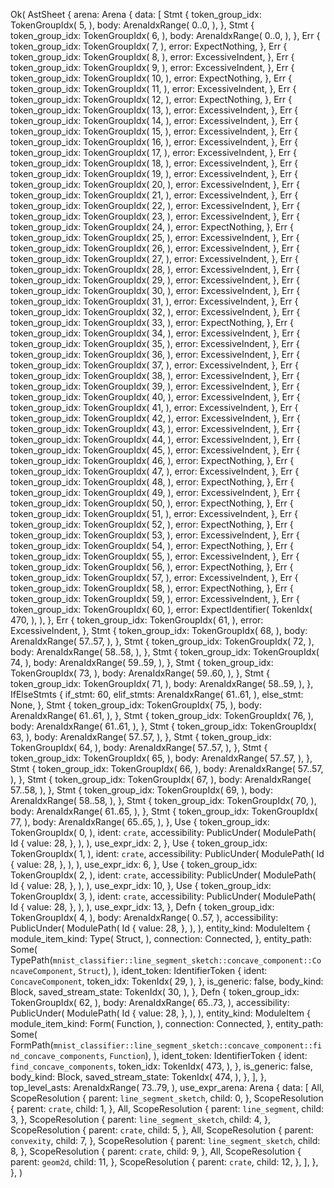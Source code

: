 Ok(
    AstSheet {
        arena: Arena {
            data: [
                Stmt {
                    token_group_idx: TokenGroupIdx(
                        5,
                    ),
                    body: ArenaIdxRange(
                        0..0,
                    ),
                },
                Stmt {
                    token_group_idx: TokenGroupIdx(
                        6,
                    ),
                    body: ArenaIdxRange(
                        0..0,
                    ),
                },
                Err {
                    token_group_idx: TokenGroupIdx(
                        7,
                    ),
                    error: ExpectNothing,
                },
                Err {
                    token_group_idx: TokenGroupIdx(
                        8,
                    ),
                    error: ExcessiveIndent,
                },
                Err {
                    token_group_idx: TokenGroupIdx(
                        9,
                    ),
                    error: ExcessiveIndent,
                },
                Err {
                    token_group_idx: TokenGroupIdx(
                        10,
                    ),
                    error: ExpectNothing,
                },
                Err {
                    token_group_idx: TokenGroupIdx(
                        11,
                    ),
                    error: ExcessiveIndent,
                },
                Err {
                    token_group_idx: TokenGroupIdx(
                        12,
                    ),
                    error: ExpectNothing,
                },
                Err {
                    token_group_idx: TokenGroupIdx(
                        13,
                    ),
                    error: ExcessiveIndent,
                },
                Err {
                    token_group_idx: TokenGroupIdx(
                        14,
                    ),
                    error: ExcessiveIndent,
                },
                Err {
                    token_group_idx: TokenGroupIdx(
                        15,
                    ),
                    error: ExcessiveIndent,
                },
                Err {
                    token_group_idx: TokenGroupIdx(
                        16,
                    ),
                    error: ExcessiveIndent,
                },
                Err {
                    token_group_idx: TokenGroupIdx(
                        17,
                    ),
                    error: ExcessiveIndent,
                },
                Err {
                    token_group_idx: TokenGroupIdx(
                        18,
                    ),
                    error: ExcessiveIndent,
                },
                Err {
                    token_group_idx: TokenGroupIdx(
                        19,
                    ),
                    error: ExcessiveIndent,
                },
                Err {
                    token_group_idx: TokenGroupIdx(
                        20,
                    ),
                    error: ExcessiveIndent,
                },
                Err {
                    token_group_idx: TokenGroupIdx(
                        21,
                    ),
                    error: ExcessiveIndent,
                },
                Err {
                    token_group_idx: TokenGroupIdx(
                        22,
                    ),
                    error: ExcessiveIndent,
                },
                Err {
                    token_group_idx: TokenGroupIdx(
                        23,
                    ),
                    error: ExcessiveIndent,
                },
                Err {
                    token_group_idx: TokenGroupIdx(
                        24,
                    ),
                    error: ExpectNothing,
                },
                Err {
                    token_group_idx: TokenGroupIdx(
                        25,
                    ),
                    error: ExcessiveIndent,
                },
                Err {
                    token_group_idx: TokenGroupIdx(
                        26,
                    ),
                    error: ExcessiveIndent,
                },
                Err {
                    token_group_idx: TokenGroupIdx(
                        27,
                    ),
                    error: ExcessiveIndent,
                },
                Err {
                    token_group_idx: TokenGroupIdx(
                        28,
                    ),
                    error: ExcessiveIndent,
                },
                Err {
                    token_group_idx: TokenGroupIdx(
                        29,
                    ),
                    error: ExcessiveIndent,
                },
                Err {
                    token_group_idx: TokenGroupIdx(
                        30,
                    ),
                    error: ExcessiveIndent,
                },
                Err {
                    token_group_idx: TokenGroupIdx(
                        31,
                    ),
                    error: ExcessiveIndent,
                },
                Err {
                    token_group_idx: TokenGroupIdx(
                        32,
                    ),
                    error: ExcessiveIndent,
                },
                Err {
                    token_group_idx: TokenGroupIdx(
                        33,
                    ),
                    error: ExpectNothing,
                },
                Err {
                    token_group_idx: TokenGroupIdx(
                        34,
                    ),
                    error: ExcessiveIndent,
                },
                Err {
                    token_group_idx: TokenGroupIdx(
                        35,
                    ),
                    error: ExcessiveIndent,
                },
                Err {
                    token_group_idx: TokenGroupIdx(
                        36,
                    ),
                    error: ExcessiveIndent,
                },
                Err {
                    token_group_idx: TokenGroupIdx(
                        37,
                    ),
                    error: ExcessiveIndent,
                },
                Err {
                    token_group_idx: TokenGroupIdx(
                        38,
                    ),
                    error: ExcessiveIndent,
                },
                Err {
                    token_group_idx: TokenGroupIdx(
                        39,
                    ),
                    error: ExcessiveIndent,
                },
                Err {
                    token_group_idx: TokenGroupIdx(
                        40,
                    ),
                    error: ExcessiveIndent,
                },
                Err {
                    token_group_idx: TokenGroupIdx(
                        41,
                    ),
                    error: ExcessiveIndent,
                },
                Err {
                    token_group_idx: TokenGroupIdx(
                        42,
                    ),
                    error: ExcessiveIndent,
                },
                Err {
                    token_group_idx: TokenGroupIdx(
                        43,
                    ),
                    error: ExcessiveIndent,
                },
                Err {
                    token_group_idx: TokenGroupIdx(
                        44,
                    ),
                    error: ExcessiveIndent,
                },
                Err {
                    token_group_idx: TokenGroupIdx(
                        45,
                    ),
                    error: ExcessiveIndent,
                },
                Err {
                    token_group_idx: TokenGroupIdx(
                        46,
                    ),
                    error: ExpectNothing,
                },
                Err {
                    token_group_idx: TokenGroupIdx(
                        47,
                    ),
                    error: ExcessiveIndent,
                },
                Err {
                    token_group_idx: TokenGroupIdx(
                        48,
                    ),
                    error: ExpectNothing,
                },
                Err {
                    token_group_idx: TokenGroupIdx(
                        49,
                    ),
                    error: ExcessiveIndent,
                },
                Err {
                    token_group_idx: TokenGroupIdx(
                        50,
                    ),
                    error: ExpectNothing,
                },
                Err {
                    token_group_idx: TokenGroupIdx(
                        51,
                    ),
                    error: ExcessiveIndent,
                },
                Err {
                    token_group_idx: TokenGroupIdx(
                        52,
                    ),
                    error: ExpectNothing,
                },
                Err {
                    token_group_idx: TokenGroupIdx(
                        53,
                    ),
                    error: ExcessiveIndent,
                },
                Err {
                    token_group_idx: TokenGroupIdx(
                        54,
                    ),
                    error: ExpectNothing,
                },
                Err {
                    token_group_idx: TokenGroupIdx(
                        55,
                    ),
                    error: ExcessiveIndent,
                },
                Err {
                    token_group_idx: TokenGroupIdx(
                        56,
                    ),
                    error: ExpectNothing,
                },
                Err {
                    token_group_idx: TokenGroupIdx(
                        57,
                    ),
                    error: ExcessiveIndent,
                },
                Err {
                    token_group_idx: TokenGroupIdx(
                        58,
                    ),
                    error: ExpectNothing,
                },
                Err {
                    token_group_idx: TokenGroupIdx(
                        59,
                    ),
                    error: ExcessiveIndent,
                },
                Err {
                    token_group_idx: TokenGroupIdx(
                        60,
                    ),
                    error: ExpectIdentifier(
                        TokenIdx(
                            470,
                        ),
                    ),
                },
                Err {
                    token_group_idx: TokenGroupIdx(
                        61,
                    ),
                    error: ExcessiveIndent,
                },
                Stmt {
                    token_group_idx: TokenGroupIdx(
                        68,
                    ),
                    body: ArenaIdxRange(
                        57..57,
                    ),
                },
                Stmt {
                    token_group_idx: TokenGroupIdx(
                        72,
                    ),
                    body: ArenaIdxRange(
                        58..58,
                    ),
                },
                Stmt {
                    token_group_idx: TokenGroupIdx(
                        74,
                    ),
                    body: ArenaIdxRange(
                        59..59,
                    ),
                },
                Stmt {
                    token_group_idx: TokenGroupIdx(
                        73,
                    ),
                    body: ArenaIdxRange(
                        59..60,
                    ),
                },
                Stmt {
                    token_group_idx: TokenGroupIdx(
                        71,
                    ),
                    body: ArenaIdxRange(
                        58..59,
                    ),
                },
                IfElseStmts {
                    if_stmt: 60,
                    elif_stmts: ArenaIdxRange(
                        61..61,
                    ),
                    else_stmt: None,
                },
                Stmt {
                    token_group_idx: TokenGroupIdx(
                        75,
                    ),
                    body: ArenaIdxRange(
                        61..61,
                    ),
                },
                Stmt {
                    token_group_idx: TokenGroupIdx(
                        76,
                    ),
                    body: ArenaIdxRange(
                        61..61,
                    ),
                },
                Stmt {
                    token_group_idx: TokenGroupIdx(
                        63,
                    ),
                    body: ArenaIdxRange(
                        57..57,
                    ),
                },
                Stmt {
                    token_group_idx: TokenGroupIdx(
                        64,
                    ),
                    body: ArenaIdxRange(
                        57..57,
                    ),
                },
                Stmt {
                    token_group_idx: TokenGroupIdx(
                        65,
                    ),
                    body: ArenaIdxRange(
                        57..57,
                    ),
                },
                Stmt {
                    token_group_idx: TokenGroupIdx(
                        66,
                    ),
                    body: ArenaIdxRange(
                        57..57,
                    ),
                },
                Stmt {
                    token_group_idx: TokenGroupIdx(
                        67,
                    ),
                    body: ArenaIdxRange(
                        57..58,
                    ),
                },
                Stmt {
                    token_group_idx: TokenGroupIdx(
                        69,
                    ),
                    body: ArenaIdxRange(
                        58..58,
                    ),
                },
                Stmt {
                    token_group_idx: TokenGroupIdx(
                        70,
                    ),
                    body: ArenaIdxRange(
                        61..65,
                    ),
                },
                Stmt {
                    token_group_idx: TokenGroupIdx(
                        77,
                    ),
                    body: ArenaIdxRange(
                        65..65,
                    ),
                },
                Use {
                    token_group_idx: TokenGroupIdx(
                        0,
                    ),
                    ident: `crate`,
                    accessibility: PublicUnder(
                        ModulePath(
                            Id {
                                value: 28,
                            },
                        ),
                    ),
                    use_expr_idx: 2,
                },
                Use {
                    token_group_idx: TokenGroupIdx(
                        1,
                    ),
                    ident: `crate`,
                    accessibility: PublicUnder(
                        ModulePath(
                            Id {
                                value: 28,
                            },
                        ),
                    ),
                    use_expr_idx: 6,
                },
                Use {
                    token_group_idx: TokenGroupIdx(
                        2,
                    ),
                    ident: `crate`,
                    accessibility: PublicUnder(
                        ModulePath(
                            Id {
                                value: 28,
                            },
                        ),
                    ),
                    use_expr_idx: 10,
                },
                Use {
                    token_group_idx: TokenGroupIdx(
                        3,
                    ),
                    ident: `crate`,
                    accessibility: PublicUnder(
                        ModulePath(
                            Id {
                                value: 28,
                            },
                        ),
                    ),
                    use_expr_idx: 13,
                },
                Defn {
                    token_group_idx: TokenGroupIdx(
                        4,
                    ),
                    body: ArenaIdxRange(
                        0..57,
                    ),
                    accessibility: PublicUnder(
                        ModulePath(
                            Id {
                                value: 28,
                            },
                        ),
                    ),
                    entity_kind: ModuleItem {
                        module_item_kind: Type(
                            Struct,
                        ),
                        connection: Connected,
                    },
                    entity_path: Some(
                        TypePath(`mnist_classifier::line_segment_sketch::concave_component::ConcaveComponent`, `Struct`),
                    ),
                    ident_token: IdentifierToken {
                        ident: `ConcaveComponent`,
                        token_idx: TokenIdx(
                            29,
                        ),
                    },
                    is_generic: false,
                    body_kind: Block,
                    saved_stream_state: TokenIdx(
                        30,
                    ),
                },
                Defn {
                    token_group_idx: TokenGroupIdx(
                        62,
                    ),
                    body: ArenaIdxRange(
                        65..73,
                    ),
                    accessibility: PublicUnder(
                        ModulePath(
                            Id {
                                value: 28,
                            },
                        ),
                    ),
                    entity_kind: ModuleItem {
                        module_item_kind: Form(
                            Function,
                        ),
                        connection: Connected,
                    },
                    entity_path: Some(
                        FormPath(`mnist_classifier::line_segment_sketch::concave_component::find_concave_components`, `Function`),
                    ),
                    ident_token: IdentifierToken {
                        ident: `find_concave_components`,
                        token_idx: TokenIdx(
                            473,
                        ),
                    },
                    is_generic: false,
                    body_kind: Block,
                    saved_stream_state: TokenIdx(
                        474,
                    ),
                },
            ],
        },
        top_level_asts: ArenaIdxRange(
            73..79,
        ),
        use_expr_arena: Arena {
            data: [
                All,
                ScopeResolution {
                    parent: `line_segment_sketch`,
                    child: 0,
                },
                ScopeResolution {
                    parent: `crate`,
                    child: 1,
                },
                All,
                ScopeResolution {
                    parent: `line_segment`,
                    child: 3,
                },
                ScopeResolution {
                    parent: `line_segment_sketch`,
                    child: 4,
                },
                ScopeResolution {
                    parent: `crate`,
                    child: 5,
                },
                All,
                ScopeResolution {
                    parent: `convexity`,
                    child: 7,
                },
                ScopeResolution {
                    parent: `line_segment_sketch`,
                    child: 8,
                },
                ScopeResolution {
                    parent: `crate`,
                    child: 9,
                },
                All,
                ScopeResolution {
                    parent: `geom2d`,
                    child: 11,
                },
                ScopeResolution {
                    parent: `crate`,
                    child: 12,
                },
            ],
        },
    },
)